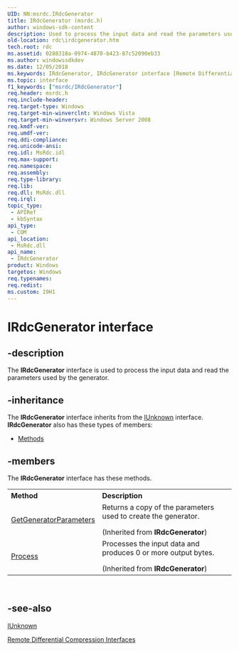 ```yaml
---
UID: NN:msrdc.IRdcGenerator
title: IRdcGenerator (msrdc.h)
author: windows-sdk-content
description: Used to process the input data and read the parameters used by the generator.
old-location: rdc\irdcgenerator.htm
tech.root: rdc
ms.assetid: 0288318a-0974-4870-b423-87c52090eb33
ms.author: windowssdkdev
ms.date: 12/05/2018
ms.keywords: IRdcGenerator, IRdcGenerator interface [Remote Differential Compression], IRdcGenerator interface [Remote Differential Compression],described, fs.irdcgenerator, msrdc/IRdcGenerator, rdc.irdcgenerator
ms.topic: interface
f1_keywords: ["msrdc/IRdcGenerator"]
req.header: msrdc.h
req.include-header: 
req.target-type: Windows
req.target-min-winverclnt: Windows Vista
req.target-min-winversvr: Windows Server 2008
req.kmdf-ver: 
req.umdf-ver: 
req.ddi-compliance: 
req.unicode-ansi: 
req.idl: MsRdc.idl
req.max-support: 
req.namespace: 
req.assembly: 
req.type-library: 
req.lib: 
req.dll: MsRdc.dll
req.irql: 
topic_type:
 - APIRef
 - kbSyntax
api_type:
 - COM
api_location:
 - MsRdc.dll
api_name:
 - IRdcGenerator
product: Windows
targetos: Windows
req.typenames: 
req.redist: 
ms.custom: 19H1
---
```


# IRdcGenerator interface


## -description


The <b>IRdcGenerator</b> interface is used to 
    process the input data and read the parameters used by the generator.


## -inheritance

The <b xmlns:loc="http://microsoft.com/wdcml/l10n">IRdcGenerator</b> interface inherits from the <a href="https://docs.microsoft.com/windows/desktop/api/unknwn/nn-unknwn-iunknown">IUnknown</a> interface. <b>IRdcGenerator</b> also has these types of members:
<ul>
<li><a href="https://docs.microsoft.com/">Methods</a></li>
</ul>

## -members

The <b>IRdcGenerator</b> interface has these methods.
<table class="members" id="memberListMethods">
<tr>
<th align="left" width="37%">Method</th>
<th align="left" width="63%">Description</th>
</tr>
<tr data="inherited;">
<td align="left" width="37%">
<a href="https://docs.microsoft.com/previous-versions/windows/desktop/api/msrdc/nf-msrdc-irdcgenerator-getgeneratorparameters">GetGeneratorParameters</a>
</td>
<td align="left" width="63%">
Returns a copy of the parameters used to create the generator.</p> (Inherited from <b>IRdcGenerator</b>)</td>
</tr>
<tr data="inherited;">
<td align="left" width="37%">
<a href="https://docs.microsoft.com/previous-versions/windows/desktop/api/msrdc/nf-msrdc-irdcgenerator-process">Process</a>
</td>
<td align="left" width="63%">
Processes the input 
    data and produces 0 or more output bytes.</p> (Inherited from <b>IRdcGenerator</b>)</td>
</tr>
</table> 


## -see-also




<a href="https://docs.microsoft.com/windows/desktop/api/unknwn/nn-unknwn-iunknown">IUnknown</a>



<a href="https://docs.microsoft.com/previous-versions/windows/desktop/rdc/remote-differential-compression-interfaces">Remote Differential Compression Interfaces</a>
 

 

